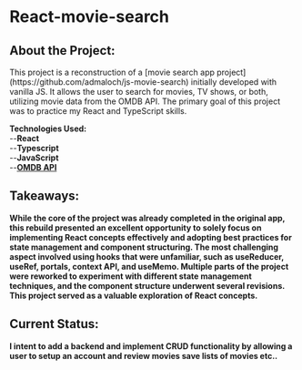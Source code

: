 # React-movie-search

<h2>About the Project:</h2>
<p>This project is a reconstruction of a [movie search app project](https://github.com/admaloch/js-movie-search) initially developed with vanilla JS. It allows the user to search for movies, TV shows, or both, utilizing movie data from the OMDB API. The primary goal of this project was to practice my React and TypeScript skills.</p>


<b>Technologies Used:</b><br/>
--<b>React</b><br/>
--<b>Typescript</b><br/>
--<b>JavaScript</b><br/>
--<b>[OMDB API](https://www.omdbapi.com/)<br/>

<h2>Takeaways:</h2>
<p>While the core of the project was already completed in the original app, this rebuild presented an excellent opportunity to solely focus on implementing React concepts effectively and adopting best practices for state management and component structuring. The most challenging aspect involved using hooks that were unfamiliar, such as useReducer, useRef, portals, context API, and useMemo. Multiple parts of the project were reworked to experiment with different state management techniques, and the component structure underwent several revisions. This project served as a valuable exploration of React concepts.</p>

<h2>Current Status:</h2>
<p>I intent to add a backend and implement CRUD functionality by allowing a user to setup an account and review movies save lists of movies etc..
</p>


